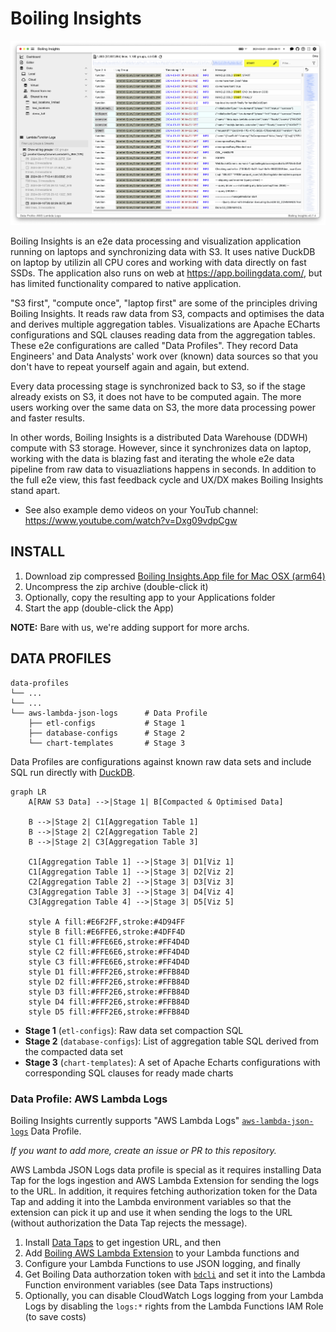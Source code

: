 # Boiling Insights

<p align="center">
  <img src="img/2024-09-11__BoilingInsights_screenshot.png" title="Boiling Insights Example Screenshot">
</p>

Boiling Insights is an e2e data processing and visualization application running on laptops and synchronizing data with S3. It uses native DuckDB on laptop by utilizin all CPU cores and working with data directly on fast SSDs. The application also runs on web at https://app.boilingdata.com/, but has limited functionality compared to native application.

"S3 first", "compute once", "laptop first" are some of the principles driving Boiling Insights. It reads raw data from S3, compacts and optimises the data and derives multiple aggregation tables. Visualizations are Apache ECharts configurations and SQL clauses reading data from the aggregation tables. These e2e configurations are called "Data Profiles". They record Data Engineers' and Data Analysts' work over (known) data sources so that you don't have to repeat yourself again and again, but extend.

Every data processing stage is synchronized back to S3, so if the stage already exists on S3, it does not have to be computed again. The more users working over the same data on S3, the more data processing power and faster results.

In other words, Boiling Insights is a distributed Data Warehouse (DDWH) compute with S3 storage. However, since it synchronizes data on laptop, working with the data is blazing fast and iterating the whole e2e data pipeline from raw data to visuazliations happens in seconds. In addition to the full e2e view, this fast feedback cycle and UX/DX makes Boiling Insights stand apart.

- See also example demo videos on your YouTub channel: https://www.youtube.com/watch?v=Dxg09vdpCgw

## INSTALL

1. Download zip compressed [Boiling Insights.App file for Mac OSX (arm64)](https://github.com/boilingdata/boiling-insights/raw/main/BoilingInsights-0.8.5-arm64-mac.zip?download=)
2. Uncompress the zip archive (double-click it)
3. Optionally, copy the resulting app to your Applications folder
4. Start the app (double-click the App)

**NOTE:** Bare with us, we're adding support for more archs.

## DATA PROFILES

```shell
data-profiles
└── ...
└── ...
└── aws-lambda-json-logs      # Data Profile
    ├── etl-configs           # Stage 1
    ├── database-configs      # Stage 2
    └── chart-templates       # Stage 3
```

Data Profiles are configurations against known raw data sets and include SQL run directly with [DuckDB](https://www.duckdb.org/).

```mermaid
graph LR
    A[RAW S3 Data] -->|Stage 1| B[Compacted & Optimised Data]

    B -->|Stage 2| C1[Aggregation Table 1]
    B -->|Stage 2| C2[Aggregation Table 2]
    B -->|Stage 2| C3[Aggregation Table 3]

    C1[Aggregation Table 1] -->|Stage 3| D1[Viz 1]
    C1[Aggregation Table 1] -->|Stage 3| D2[Viz 2]
    C2[Aggregation Table 2] -->|Stage 3| D3[Viz 3]
    C3[Aggregation Table 3] -->|Stage 3| D4[Viz 4]
    C3[Aggregation Table 4] -->|Stage 3| D5[Viz 5]

    style A fill:#E6F2FF,stroke:#4D94FF
    style B fill:#E6FFE6,stroke:#4DFF4D
    style C1 fill:#FFE6E6,stroke:#FF4D4D
    style C2 fill:#FFE6E6,stroke:#FF4D4D
    style C3 fill:#FFE6E6,stroke:#FF4D4D
    style D1 fill:#FFF2E6,stroke:#FFB84D
    style D2 fill:#FFF2E6,stroke:#FFB84D
    style D3 fill:#FFF2E6,stroke:#FFB84D
    style D4 fill:#FFF2E6,stroke:#FFB84D
    style D5 fill:#FFF2E6,stroke:#FFB84D
```

- **Stage 1** (`etl-configs`): Raw data set compaction SQL
- **Stage 2** (`database-configs`): List of aggregation table SQL derived from the compacted data set
- **Stage 3** (`chart-templates`): A set of Apache Echarts configurations with corresponding SQL clauses for ready made charts

### Data Profile: AWS Lambda Logs

Boiling Insights currently supports "AWS Lambda Logs" [`aws-lambda-json-logs`](data-profiles/aws-lambda-json-logs/) Data Profile.

_If you want to add more, create an issue or PR to this repository._

AWS Lambda JSON Logs data profile is special as it requires installing Data Tap for the logs ingestion and AWS Lambda Extension for sending the logs to the URL. In addition, it requires fetching authorization token for the Data Tap and adding it into the Lambda environment variables so that the extension can pick it up and use it when sending the logs to the URL (without authorization the Data Tap rejects the message).

1. Install [Data Taps](https://github.com/boilingdata/data-taps-template) to get ingestion URL, and then
2. Add [Boiling AWS Lambda Extension](https://github.com/dforsber/data-taps-lambda-extension) to your Lambda functions and
3. Configure your Lambda Functions to use JSON logging, and finally
4. Get Boiling Data authorzation token with [`bdcli`](https://github.com/boilingdata/boilingdata-bdcli) and set it into the Lambda Function environment variables (see Data Taps instructions)
5. Optionally, you can disable CloudWatch Logs logging from your Lambda Logs by disabling the `logs:*` rights from the Lambda Functions IAM Role (to save costs)
